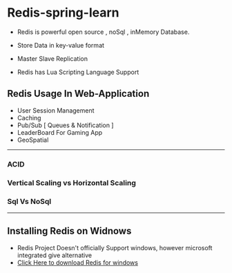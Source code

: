 # Redis-spring-learn

* Redis is powerful open source , noSql , inMemory Database.
* Store Data in key-value format
* Master Slave Replication

* Redis has Lua Scripting Language Support

## Redis Usage In Web-Application
* User Session Management
* Caching
* Pub/Sub [ Queues & Notification ]
* LeaderBoard For Gaming App
* GeoSpatial

***
### ACID 
### Vertical Scaling vs Horizontal Scaling
### Sql Vs NoSql
***
## Installing Redis on Widnows 
- Redis Project Doesn't officially Support windows, however microsoft integrated give alternative
- [Click Here to download Redis for windows](https://github.com/ServiceStack/redis-windows/tree/master/downloads)
